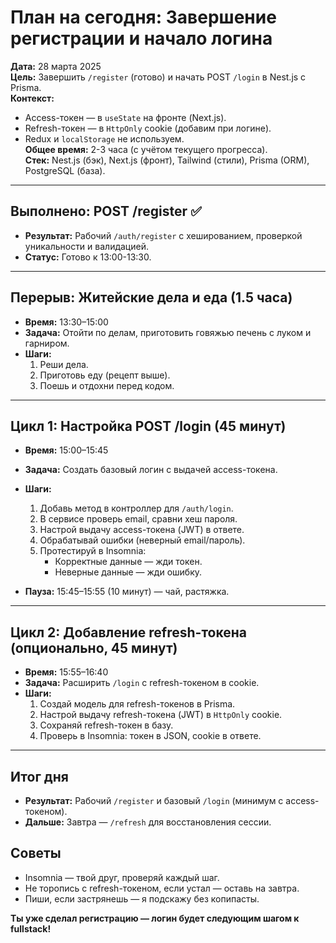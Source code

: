 # План на сегодня: Завершение регистрации и начало логина

**Дата:** 28 марта 2025  
**Цель:** Завершить `/register` (готово) и начать POST `/login` в Nest.js с Prisma.  
**Контекст:**
- Access-токен — в `useState` на фронте (Next.js).
- Refresh-токен — в `HttpOnly` cookie (добавим при логине).
- Redux и `localStorage` не используем.  
  **Общее время:** 2-3 часа (с учётом текущего прогресса).  
  **Стек:** Nest.js (бэк), Next.js (фронт), Tailwind (стили), Prisma (ORM), PostgreSQL (база).

---

## Выполнено: POST /register ✅
- **Результат:** Рабочий `/auth/register` с хешированием, проверкой уникальности и валидацией.
- **Статус:** Готово к 13:00-13:30.

---

## Перерыв: Житейские дела и еда (1.5 часа)
- **Время:** 13:30–15:00
- **Задача:** Отойти по делам, приготовить говяжью печень с луком и гарниром.
- **Шаги:**
    1. Реши дела.
    2. Приготовь еду (рецепт выше).
    3. Поешь и отдохни перед кодом.

---

## Цикл 1: Настройка POST /login (45 минут)
- **Время:** 15:00–15:45
- **Задача:** Создать базовый логин с выдачей access-токена.
- **Шаги:**
    1. Добавь метод в контроллер для `/auth/login`.
    2. В сервисе проверь email, сравни хеш пароля.
    3. Настрой выдачу access-токена (JWT) в ответе.
    4. Обрабатывай ошибки (неверный email/пароль).
    5. Протестируй в Insomnia:
        - Корректные данные — жди токен.
        - Неверные данные — жди ошибку.

- **Пауза:** 15:45–15:55 (10 минут) — чай, растяжка.

---

## Цикл 2: Добавление refresh-токена (опционально, 45 минут)
- **Время:** 15:55–16:40
- **Задача:** Расширить `/login` с refresh-токеном в cookie.
- **Шаги:**
    1. Создай модель для refresh-токенов в Prisma.
    2. Настрой выдачу refresh-токена (JWT) в `HttpOnly` cookie.
    3. Сохраняй refresh-токен в базу.
    4. Проверь в Insomnia: токен в JSON, cookie в ответе.

---

## Итог дня
- **Результат:** Рабочий `/register` и базовый `/login` (минимум с access-токеном).
- **Дальше:** Завтра — `/refresh` для восстановления сессии.

## Советы
- Insomnia — твой друг, проверяй каждый шаг.
- Не торопись с refresh-токеном, если устал — оставь на завтра.
- Пиши, если застрянешь — я подскажу без копипасты.

**Ты уже сделал регистрацию — логин будет следующим шагом к fullstack!**
